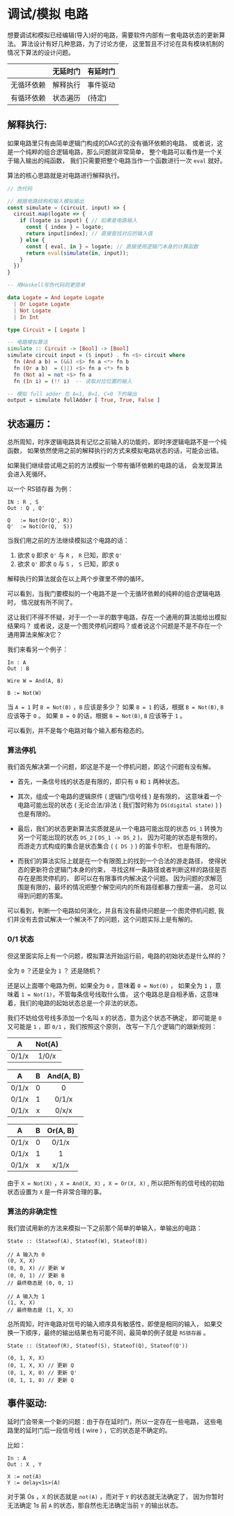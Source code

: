 # 调试/模拟 电路

想要调试和模拟已经编辑(导入)好的电路，需要软件内部有一套电路状态的更新算法。
算法设计有好几种思路，为了讨论方便，
这里暂且不讨论在具有模块机制的情况下算法的设计问题。

|            | 无延时门 | 有延时门 |
| ---------- | -------- | -------- |
| 无循环依赖 | 解释执行 | 事件驱动 |
| 有循环依赖 | 状态遍历 | (待定)   |

## 解释执行: 

如果电路里只有由简单逻辑门构成的DAG式的没有循环依赖的电路，
或者说，这是一个纯粹的组合逻辑电路，那么问题就非常简单，
整个电路可以看作是一个关于输入输出的纯函数，
我们只需要把整个电路当作一个函数进行一次 `eval` 就好。

算法的核心思路就是对电路进行解释执行。

```js
// 伪代码

// 根据电路结构和输入模拟输出
const simulate = (circuit, input) => {
  circuit.map(logate => {
    if (logate is input) { // 如果是电路输入
      const { index } = logate;
      return input[index]; // 直接查找对应的输入值
    } else {
      const { eval, in } = logate; // 直接使用逻辑门本身的计算函数
      return eval(simulate(in, input));
    }
  })
}
```

``` Haskell
-- 用Haskell写伪代码则更简单

data Logate = And Logate Logate
  | Or Logate Logate
  | Not Logate
  | In Int

type Circuit = [ Logate ]

-- 电路模拟算法
simulate :: Circuit -> [Bool] -> [Bool]
simulate circuit input = ($ input) . fn <$> circuit where
  fn (And a b) = (&&) <$> fn a <*> fn b
  fn (Or a b)  = (||) <$> fn a <*> fn b
  fn (Not a) = not <$> fn a
  fn (In i) = (!! i)  -- 读取对应位置的输入

-- 模拟 full adder 在 A=1, B=1, C=0 下的输出
output = simulate fullAdder [ True, True, False ]
```

## 状态遍历：

总所周知，时序逻辑电路具有记忆之前输入的功能的，即时序逻辑电路不是一个纯函数，
如果依然使用之前的解释执行的方式来模拟电路状态的话，可能会出错。

如果我们继续尝试用之前的方法模拟一个带有循环依赖的电路的话，
会发现算法会进入死循环。

以一个 RS锁存器 为例：

```
IN : R , S
Out : Q , Q'

Q   := Not(Or(Q', R))
Q'  := Not(Or(Q,  S))
```

当我们用之前的方法继续模拟这个电路的话：

1. 欲求 `Q` 即求 `Q'` 与 `R` ， `R` 已知，即求 `Q'`
2. 欲求 `Q'` 即求 `Q` 与 `S` ， `S` 已知，即求 `Q`

解释执行的算法就会在以上两个步骤里不停的循环。

可以看到，当我门要模拟的一个电路不是一个无循环依赖的纯粹的组合逻辑电路时，
情况就有所不同了。

这让我们不得不怀疑，对于一个一半的数字电路，存在一个通用的算法能给出模拟结果吗？
或者说，这是一个图灵停机问题吗？或者说这个问题是不是不存在一个通用算法来解决它？

我们来看另一个例子：

```
In : A
Out : B

Wire W = And(A, B)

B := Not(W)
```

当 `A = 1` 时 `B = Not(B)` ，`B` 应该是多少？
如果 `B = 1` 的话，根据 `B = Not(B)`, `B` 应该等于 `0` 。
如果 `B = 0` 的话，根据 `B = Not(B)`, `B` 应该等于 `1` 。

可以看到，并不是每个电路对每个输入都有稳态的。

### 算法停机

我们首先解决第一个问题，即这是不是一个停机问题，即这个问题有没有解。

- 首先，一条信号线的状态是有限的，即只有 `0` 和 `1` 两种状态。

- 其次，组成一个电路的逻辑原件 ( 逻辑门/信号线 ) 是有限的，
这意味着一个电路可能出现的状态
( 无论合法/非法 ( 我们暂时称为 `DS(digital state)` ) )
也是有限的。

- 最后，我们的状态更新算法实质就是从一个电路可能出现的状态 `DS_1`
转换为另一个可能出现的状态 `DS_2` ( `DS_1 -> DS_2` )，
因为可能的状态是有限的，而游走方式构成的集合是状态集合 ( `{ DS }` ) 的笛卡尔积，
也是有限的。

- 而我们的算法实际上就是在一个有限图上的找到一个合法的游走路径，
使得状态的更新符合逻辑门本身的约束，
寻找这样一条路径或者判断这样的路径是否存在是图灵停机的，
即可以在有限事件内解决这个问题。
因为问题的求解范围是有限的，最坏的情况把整个解空间内的所有路径都暴力搜索一遍，
总可以得到问题的答案。

可以看到，判断一个电路如何演化，并且有没有最终问题是一个图灵停机问题,
我们并没有去尝试解决一个解决不了的问题，这个问题实际上是有解的。

### 0/1 状态

但这里面实际上有一个问题，模拟算法开始运行前，电路的初始状态是什么样的？

全为 `0` ？还是全为 `1` ？ 还是随机？

还是以上面哪个电路为例，如果全为 `0` ，意味着 ` 0 = Not(0) ` ，
如果全为 `1` ，意味着 ` 1 = Not(1) `，不管每条信号线取什么值，
这个电路总是自相矛盾，这意味着，我们的电路的起始状态总是一个非法的状态。

我们不妨给信号线多添加一个名叫 `X` 的状态，意为这个状态不确定，
即可能是 `0` 又可能是 `1` ，即 `0/1` ，我们按照这个原则，
改写一下几个逻辑门的跟新规则：

|   A   | Not(A) |
| :---: | :----: |
| 0/1/x | 1/0/x  |

|   A   |   B   | And(A, B) |
| :---: | :---: | :-------: |
| 0/1/x |   0   |     0     |
| 0/1/x |   1   |   0/1/x   |
| 0/1/x |   x   |   0/x/x   |

|   A   |   B   | Or(A, B) |
| :---: | :---: | :------: |
| 0/1/x |   0   |  0/1/x   |
| 0/1/x |   1   |    1     |
| 0/1/x |   x   |  x/1/x   |

由于 `X = Not(X)` ，`X = And(X, X)` ，`X = Or(X, X)` ,
所以把所有的信号线的初始状态设置为 `X` 是一件非常合理的事。

### 算法的非确定性

我们尝试用新的方法来模拟一下之前那个简单的单输入，单输出的电路：

```
State :: (Stateof(A), Stateof(W), Stateof(B))

// A 输入为 0
(0, X, X)
(0, 0, X) // 更新 W
(0, 0, 1) // 更新 B
// 最终稳态是 (0, 0, 1)

// A 输入为 1
(1, X, X)
// 最终稳态是 (1, X, X)
```

总所周知，时许电路对信号的输入顺序具有敏感性，即使是相同的输入，
如果交换一下顺序，最终的输出结果也有可能不同，最简单的例子就是 `RS锁存器` 。

```
State :: (Stateof(R), Stateof(S), Stateof(Q), Stateof(Q'))

(0, 1, X, X)
(0, 1, X, X) // 更新 Q
(0, 1, X, 0) // 更新 Q'
(0, 1, 1, 0) // 更新 Q
```

## 事件驱动:

延时门会带来一个新的问题：由于存在延时门，所以一定存在一些电路，
这些电路里的延时门后一段信号线 ( wire ) ，它的状态是不确定的。

比如：

```
In : A
Out : X , Y

X := not(A)
Y := delay<1s>(A)

```

对于第 0s ，`X` 的状态就是 `not(A)` ，而对于 `Y` 的状态就无法确定了，
因为你暂时无法确定 1s 前 `A` 的状态，那自然也无法确定当前 `Y` 的输出状态。

